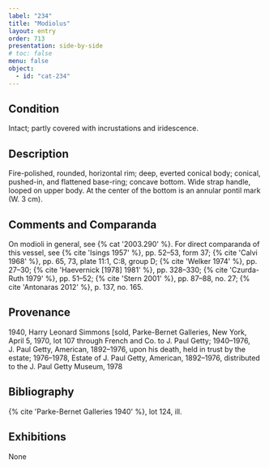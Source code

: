 ```yaml
---
label: "234"
title: "Modiolus"
layout: entry
order: 713
presentation: side-by-side
# toc: false
menu: false
object:
  - id: "cat-234"
---
```


## Condition

Intact; partly covered with incrustations and iridescence.

## Description

Fire-polished, rounded, horizontal rim; deep, everted conical body; conical, pushed-in, and flattened base-ring; concave bottom. Wide strap handle, looped on upper body. At the center of the bottom is an annular pontil mark (W. 3 cm).

## Comments and Comparanda

On modioli in general, see {% cat '2003.290' %}. For direct comparanda of this vessel, see {% cite 'Isings 1957' %}, pp. 52–53, form 37; {% cite 'Calvi 1968' %}, pp. 65, 73, plate 11:1, C:8, group D; {% cite 'Welker 1974' %}, pp. 27–30; {% cite 'Haevernick [1978] 1981' %}, pp. 328–330; {% cite 'Czurda-Ruth 1979' %}, pp. 51–52; {% cite 'Stern 2001' %}, pp. 87–88, no. 27; {% cite 'Antonaras 2012' %}, p. 137, no. 165.

## Provenance

1940, Harry Leonard Simmons [sold, Parke-Bernet Galleries, New York, April 5, 1970, lot 107 through French and Co. to J. Paul Getty; 1940–1976, J. Paul Getty, American, 1892–1976, upon his death, held in trust by the estate; 1976–1978, Estate of J. Paul Getty, American, 1892–1976, distributed to the J. Paul Getty Museum, 1978

## Bibliography

{% cite 'Parke-Bernet Galleries 1940' %}, lot 124, ill.

## Exhibitions

None